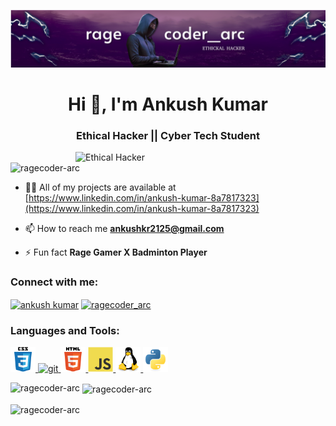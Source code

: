 ![logo](https://github.com/ragecoder-arc/ragecoder_arc/blob/main/Screenshot%20from%202024-08-27%2002-47-46.png)

<h1 align="center">Hi 👋, I'm Ankush Kumar</h1>
<h3 align="center">Ethical Hacker || Cyber Tech Student</h3>
<img align="right" alt="Ethical Hacker" width="400" src="https://www.identityrpg.com/community/uploads/monthly_2018_11/EFC69CFB-1FA9-4D70-B053-CCEC7D033681.thumb.gif.1627beaa8e419ab59f781dce4993187b.gif">
<p align="left"> <img src="https://komarev.com/ghpvc/?username=ragecoder-arc&label=Profile%20views&color=0e75b6&style=flat" alt="ragecoder-arc" /> </p>

- 👨‍💻 All of my projects are available at [https://www.linkedin.com/in/ankush-kumar-8a7817323](https://www.linkedin.com/in/ankush-kumar-8a7817323)

- 📫 How to reach me **ankushkr2125@gmail.com**

- ⚡ Fun fact **Rage Gamer X Badminton Player**

<h3 align="left">Connect with me:</h3>
<p align="left">
<a href="https://linkedin.com/in/ankush kumar" target="blank"><img align="center" src="https://raw.githubusercontent.com/rahuldkjain/github-profile-readme-generator/master/src/images/icons/Social/linked-in-alt.svg" alt="ankush kumar" height="30" width="40" /></a>
<a href="https://instagram.com/ragecoder_arc" target="blank"><img align="center" src="https://raw.githubusercontent.com/rahuldkjain/github-profile-readme-generator/master/src/images/icons/Social/instagram.svg" alt="ragecoder_arc" height="30" width="40" /></a>
</p>

<h3 align="left">Languages and Tools:</h3>
<p align="left"> <a href="https://www.w3schools.com/css/" target="_blank" rel="noreferrer"> <img src="https://raw.githubusercontent.com/devicons/devicon/master/icons/css3/css3-original-wordmark.svg" alt="css3" width="40" height="40"/> </a> <a href="https://git-scm.com/" target="_blank" rel="noreferrer"> <img src="https://www.vectorlogo.zone/logos/git-scm/git-scm-icon.svg" alt="git" width="40" height="40"/> </a> <a href="https://www.w3.org/html/" target="_blank" rel="noreferrer"> <img src="https://raw.githubusercontent.com/devicons/devicon/master/icons/html5/html5-original-wordmark.svg" alt="html5" width="40" height="40"/> </a> <a href="https://developer.mozilla.org/en-US/docs/Web/JavaScript" target="_blank" rel="noreferrer"> <img src="https://raw.githubusercontent.com/devicons/devicon/master/icons/javascript/javascript-original.svg" alt="javascript" width="40" height="40"/> </a> <a href="https://www.linux.org/" target="_blank" rel="noreferrer"> <img src="https://raw.githubusercontent.com/devicons/devicon/master/icons/linux/linux-original.svg" alt="linux" width="40" height="40"/> </a> <a href="https://www.python.org" target="_blank" rel="noreferrer"> <img src="https://raw.githubusercontent.com/devicons/devicon/master/icons/python/python-original.svg" alt="python" width="40" height="40"/> </a> </p>

<p><img align="left" src="https://github-readme-stats.vercel.app/api/top-langs?username=ragecoder-arc&show_icons=true&locale=en&layout=compact" alt="ragecoder-arc" /></p>

<p>&nbsp;<img align="center" src="https://github-readme-stats.vercel.app/api?username=ragecoder-arc&show_icons=true&locale=en" alt="ragecoder-arc" /></p>

<p><img align="center" src="https://github-readme-streak-stats.herokuapp.com/?user=ragecoder-arc&" alt="ragecoder-arc" /></p>

